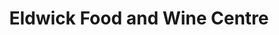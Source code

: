 ---
title: "Eldwick Food and Wine Centre"
url: /bingley/eldwick-food-and-wine-centre/
shop: convenience
---